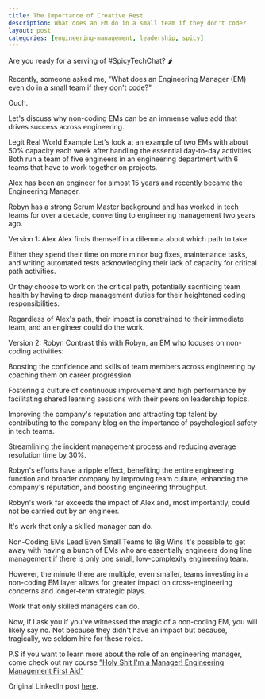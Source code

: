 ```yaml
---
title: The Importance of Creative Rest
description: What does an EM do in a small team if they don't code?
layout: post
categories: [engineering-management, leadership, spicy]
---
```


Are you ready for a serving of #SpicyTechChat? 🌶️

Recently, someone asked me, "What does an Engineering Manager (EM) even do in a small team if they don't code?"

Ouch.

Let's discuss why non-coding EMs can be an immense value add that drives success across engineering.

Legit Real World Example
Let's look at an example of two EMs with about 50% capacity each week after handling the essential day-to-day activities. Both run a team of five engineers in an engineering department with 6 teams that have to work together on projects.

Alex has been an engineer for almost 15 years and recently became the Engineering Manager.

Robyn has a strong Scrum Master background and has worked in tech teams for over a decade, converting to engineering management two years ago.

Version 1: Alex
Alex finds themself in a dilemma about which path to take.

Either they spend their time on more minor bug fixes, maintenance tasks, and writing automated tests acknowledging their lack of capacity for critical path activities.

Or they choose to work on the critical path, potentially sacrificing team health by having to drop management duties for their heightened coding responsibilities.

Regardless of Alex's path, their impact is constrained to their immediate team, and an engineer could do the work.

Version 2: Robyn
Contrast this with Robyn, an EM who focuses on non-coding activities:

Boosting the confidence and skills of team members across engineering by coaching them on career progression.

Fostering a culture of continuous improvement and high performance by facilitating shared learning sessions with their peers on leadership topics.

Improving the company's reputation and attracting top talent by contributing to the company blog on the importance of psychological safety in tech teams.

Streamlining the incident management process and reducing average resolution time by 30%.

Robyn's efforts have a ripple effect, benefiting the entire engineering function and broader company by improving team culture, enhancing the company's reputation, and boosting engineering throughput.

Robyn's work far exceeds the impact of Alex and, most importantly, could not be carried out by an engineer. 

It's work that only a skilled manager can do.

Non-Coding EMs Lead Even Small Teams to Big Wins
It's possible to get away with having a bunch of EMs who are essentially engineers doing line management if there is only one small, low-complexity engineering team.

However, the minute there are multiple, even smaller, teams investing in a non-coding EM layer allows for greater impact on cross-engineering concerns and longer-term strategic plays. 

Work that only skilled managers can do.

Now, if I ask you if you've witnessed the magic of a non-coding EM, you will likely say no. Not because they didn't have an impact but because, tragically, we seldom hire for these roles.

P.S if you want to learn more about the role of an engineering manager, come check out my course ["Holy Shit I'm a Manager! Engineering Management First Aid"](https://www.holyshitimamanager.com)

Original LinkedIn post [here](https://www.linkedin.com/pulse/what-does-em-do-small-team-dont-code-valerie-dryden-gdane/?trackingId=a3uFJNf9RNyLk2IbvyXRvQ%3D%3D).